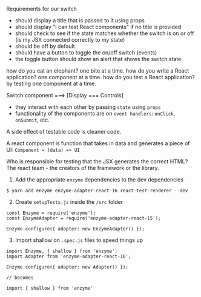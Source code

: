 Requirements for our switch

- should display a title that is passed to it using props
- should display "I can test React components" if no title is provided
- should check to see if the state matches whether the switch is on or off (is my JSX connected correctly to my state)
- should be off by default 
- should have a button to toggle the on/off switch (events)
- the toggle button should show an alert that shows the switch state

how do you eat an elephant? one bite at a time.
how do you write a React application? one component at a time.
how do you test a React application? by testing one component at a time.

Switch component ===> [Display === Controls]
- they interact with each other by passing `state` using `props`
- functionality of the components are on `event handlers`: `onClick`, `onSubmit`, etc.

A side effect of testable code is cleaner code.

A react component is function that takes in data and generates a piece of UI: `Component = (data) => UI`

Who is responsible for testing that the JSX generates the correct HTML? The react team - the creators of the framework or the library.

1. Add the appropriate `enzyme` dependencies to the dev dependencies

```
$ yarn add enzyme enzyme-adapter-react-16 react-test-renderer --dev
```

2. Create `setupTests.js` inside the `/src` folder

```
const Enzyme = require('enzyme');
const EnzymeAdapter = require('enzyme-adapter-react-15');

Enzyme.configure({ adapter: new EnzymeAdapter() });
```

3. Import shallow on `.spec.js` files to speed things up

```
import Enzyme, { shallow } from 'enzyme';
import Adapter from 'enzyme-adapter-react-16';

Enzyme.configure({ adapter: new Adapter() });

// becomes

import { shallow } from 'enzyme'
```